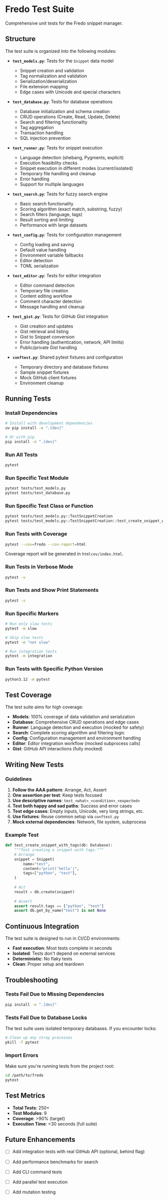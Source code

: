 # Fredo Test Suite

Comprehensive unit tests for the Fredo snippet manager.

## Structure

The test suite is organized into the following modules:

- **`test_models.py`**: Tests for the `Snippet` data model
  - Snippet creation and validation
  - Tag normalization and validation
  - Serialization/deserialization
  - File extension mapping
  - Edge cases with Unicode and special characters

- **`test_database.py`**: Tests for database operations
  - Database initialization and schema creation
  - CRUD operations (Create, Read, Update, Delete)
  - Search and filtering functionality
  - Tag aggregation
  - Transaction handling
  - SQL injection prevention

- **`test_runner.py`**: Tests for snippet execution
  - Language detection (shebang, Pygments, explicit)
  - Execution feasibility checks
  - Snippet execution in different modes (current/isolated)
  - Temporary file handling and cleanup
  - Error handling
  - Support for multiple languages

- **`test_search.py`**: Tests for fuzzy search engine
  - Basic search functionality
  - Scoring algorithm (exact match, substring, fuzzy)
  - Search filters (language, tags)
  - Result sorting and limiting
  - Performance with large datasets

- **`test_config.py`**: Tests for configuration management
  - Config loading and saving
  - Default value handling
  - Environment variable fallbacks
  - Editor detection
  - TOML serialization

- **`test_editor.py`**: Tests for editor integration
  - Editor command detection
  - Temporary file creation
  - Content editing workflow
  - Comment character detection
  - Message handling and cleanup

- **`test_gist.py`**: Tests for GitHub Gist integration
  - Gist creation and updates
  - Gist retrieval and listing
  - Gist to Snippet conversion
  - Error handling (authentication, network, API limits)
  - Public/private Gist handling

- **`conftest.py`**: Shared pytest fixtures and configuration
  - Temporary directory and database fixtures
  - Sample snippet fixtures
  - Mock GitHub client fixtures
  - Environment cleanup

## Running Tests

### Install Dependencies

```bash
# Install with development dependencies
uv pip install -e ".[dev]"

# Or with pip
pip install -e ".[dev]"
```

### Run All Tests

```bash
pytest
```

### Run Specific Test Module

```bash
pytest tests/test_models.py
pytest tests/test_database.py
```

### Run Specific Test Class or Function

```bash
pytest tests/test_models.py::TestSnippetCreation
pytest tests/test_models.py::TestSnippetCreation::test_create_snippet_with_required_fields
```

### Run Tests with Coverage

```bash
pytest --cov=fredo --cov-report=html
```

Coverage report will be generated in `htmlcov/index.html`.

### Run Tests in Verbose Mode

```bash
pytest -v
```

### Run Tests and Show Print Statements

```bash
pytest -s
```

### Run Specific Markers

```bash
# Run only slow tests
pytest -m slow

# Skip slow tests
pytest -m "not slow"

# Run integration tests
pytest -m integration
```

### Run Tests with Specific Python Version

```bash
python3.12 -m pytest
```

## Test Coverage

The test suite aims for high coverage:

- **Models**: 100% coverage of data validation and serialization
- **Database**: Comprehensive CRUD operations and edge cases
- **Runner**: Language detection and execution (mocked for safety)
- **Search**: Complete scoring algorithm and filtering logic
- **Config**: Configuration management and environment handling
- **Editor**: Editor integration workflow (mocked subprocess calls)
- **Gist**: GitHub API interactions (fully mocked)

## Writing New Tests

### Guidelines

1. **Follow the AAA pattern**: Arrange, Act, Assert
2. **One assertion per test**: Keep tests focused
3. **Use descriptive names**: `test_<what>_<condition>_<expected>`
4. **Test both happy and sad paths**: Success and error cases
5. **Test edge cases**: Empty inputs, Unicode, very long strings, etc.
6. **Use fixtures**: Reuse common setup via `conftest.py`
7. **Mock external dependencies**: Network, file system, subprocess

### Example Test

```python
def test_create_snippet_with_tags(db: Database):
    """Test creating a snippet with tags."""
    # Arrange
    snippet = Snippet(
        name="test",
        content="print('hello')",
        tags=["python", "test"],
    )
    
    # Act
    result = db.create(snippet)
    
    # Assert
    assert result.tags == ["python", "test"]
    assert db.get_by_name("test") is not None
```

## Continuous Integration

The test suite is designed to run in CI/CD environments:

- **Fast execution**: Most tests complete in seconds
- **Isolated**: Tests don't depend on external services
- **Deterministic**: No flaky tests
- **Clean**: Proper setup and teardown

## Troubleshooting

### Tests Fail Due to Missing Dependencies

```bash
pip install -e ".[dev]"
```

### Tests Fail Due to Database Locks

The test suite uses isolated temporary databases. If you encounter locks:

```bash
# Clean up any stray processes
pkill -f pytest
```

### Import Errors

Make sure you're running tests from the project root:

```bash
cd /path/to/fredo
pytest
```

## Test Metrics

- **Total Tests**: 250+
- **Test Modules**: 9
- **Coverage**: >90% (target)
- **Execution Time**: <30 seconds (full suite)

## Future Enhancements

- [ ] Add integration tests with real GitHub API (optional, behind flag)
- [ ] Add performance benchmarks for search
- [ ] Add CLI command tests
- [ ] Add parallel test execution
- [ ] Add mutation testing

